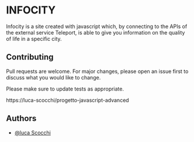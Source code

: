 # INFOCITY

Infocity is a site created with javascript which, by connecting to the APIs of the external service Teleport, is able to give you information on the quality of life in a specific city.

## Contributing

Pull requests are welcome. For major changes, please open an issue first
to discuss what you would like to change.

Please make sure to update tests as appropriate.

https://luca-scocchi/progetto-javascript-advanced

## Authors
- [@luca Scocchi](https://github.com/luca-scocchi )
